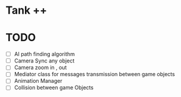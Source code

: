 # Tank ++ 

# TODO
- [ ] AI path finding algorithm
- [ ] Camera Sync any object
- [ ] Camera zoom in  , out
- [ ] Mediator class for messages transmission between game objects
- [ ] Animation Manager
- [ ] Collision between game Objects 